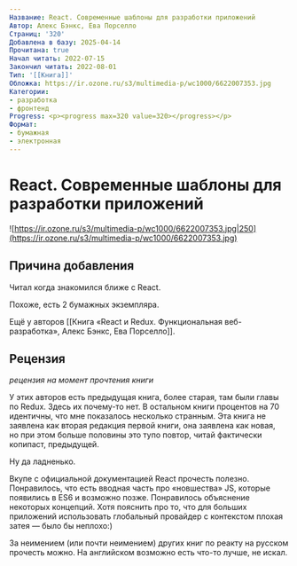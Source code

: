 ```yaml
---
Название: React. Современные шаблоны для разработки приложений
Автор: Алекс Бэнкс, Ева Порселло
Страниц: '320'
Добавлена в базу: 2025-04-14
Прочитана: true
Начал читать: 2022-07-15
Закончил читать: 2022-08-01
Тип: '[[Книга]]'
Обложка: https://ir.ozone.ru/s3/multimedia-p/wc1000/6622007353.jpg
Категории:
- разработка
- фронтенд
Progress: <p><progress max=320 value=320></progress></p>
Формат:
- бумажная
- электронная
---
```

# React. Современные шаблоны для разработки приложений

![https://ir.ozone.ru/s3/multimedia-p/wc1000/6622007353.jpg|250](https://ir.ozone.ru/s3/multimedia-p/wc1000/6622007353.jpg)

## Причина добавления

Читал когда знакомился ближе с React.

Похоже, есть 2 бумажных экземпляра.

Ещё у авторов [[Книга «React и Redux. Функциональная веб-разработка», Алекс Бэнкс, Ева Порселло]].

## Рецензия

*рецензия на момент прочтения книги*

У этих авторов есть предыдущая книга, более старая, там были главы по Redux. Здесь их почему-то нет. В остальном книги процентов на 70 идентичны, что мне показалось несколько странным. Эта книга не заявлена как вторая редакция первой книги, она заявлена как новая,  но при этом больше половины это тупо повтор, читай фактически копипаст, предыдущей.

Ну да ладненько.

Вкупе с официальной документацией React прочесть полезно. Понравилось, что есть вводная часть про «новшества» JS, которые появились в ES6 и возможно позже. Понравилось объяснение некоторых концепций. Хотя пояснить про то, что для больших приложений использовать глобальный провайдер с контекстом плохая затея — было бы неплохо:)

За неимением (или почти неимением) других книг по реакту на русском прочесть можно. На английском возможно есть что-то лучше, не искал.  